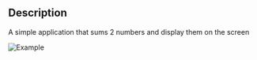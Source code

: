 ## Description
A simple application that sums 2 numbers and display them on the screen

![Example](/img/img/img.png)
